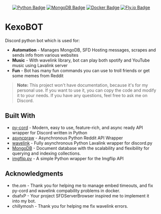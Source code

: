 <div align = center>

[![Python Badge]][Python]
[![MongoDB Badge]][MongoDB]
[![Docker Badge]][Docker]
[![Fly.io Badge]][Fly.io]

</div>
<div align = left>

# KexoBOT

Discord python bot which is used for:
* **Automation** - Manages MongoDB, SFD Hosting messages, scrapes and sends info from various websites
* **Music** - With wavelink library, bot can play both spotify and YouTube music using Lavalink server
* **Fun** - Bot has many fun commands you can use to troll friends or get some memes from Reddit

> **Note:** This project won't have documentation, because it's for my personal use. If you want to use it, you can copy the code and modify it to your needs. If you have any questions, feel free to ask me on Discord.

## Built With

* [py-cord](https://docs.pycord.dev/en/stable/) - Modern, easy to use, feature-rich, and async ready API wrapper for Discord written in Python
* [asyncpraw](https://asyncpraw.readthedocs.io/en/stable/) - Asynchronous Python Reddit API Wrapper
* [wavelink](https://wavelink.dev/en/latest/) - Fully asynchronous Python Lavalink wrapper for discord.py
* [MongoDB](https://www.mongodb.com/) - Document database with the scalability and flexibility for querying and indexing collections.
* [imgflip.py](https://pypi.org/project/imgflip.py/) - A simple Python wrapper for the Imgflip API

## Acknowledgments

* the.om - Thank you for helping me to manage embed timeouts, and fix py-cord and wavelink compability problems in docker.
* dsafxP - Your project SFDServerBrowser inspired me to implement it into my bot.
* chillymosh - Thank you for helping me fix wavelink errors.


[Python Badge]: https://img.shields.io/badge/python-3670A0?style=for-the-badge&logo=python&logoColor=ffdd54
[Python]: https://www.python.org/

[MongoDB Badge]: https://img.shields.io/badge/MongoDB-%234ea94b.svg?style=for-the-badge&logo=mongodb&logoColor=white
[MongoDB]: https://www.mongodb.com/

[Fly.io Badge]: https://img.shields.io/badge/Fly.io-purple?style=for-the-badge&logo=CLion
[Fly.io]: https://fly.io/

[Docker Badge]: https://img.shields.io/badge/docker-%230db7ed.svg?style=for-the-badge&logo=docker&logoColor=white
[Docker]: https://www.docker.com/
</div>